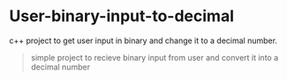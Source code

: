 # User-binary-input-to-decimal
c++ project to get user input in binary and change it to a decimal number.

>simple project to recieve binary input from user and convert it into a decimal number
